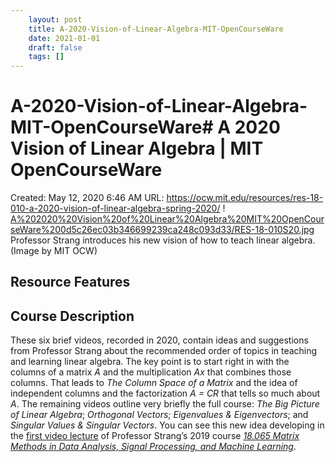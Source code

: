 ```yaml
---
 	layout: post
 	title: A-2020-Vision-of-Linear-Algebra-MIT-OpenCourseWare
 	date: 2021-01-01
 	draft: false
 	tags: []
---
```


# A-2020-Vision-of-Linear-Algebra-MIT-OpenCourseWare# A 2020 Vision of Linear Algebra | MIT OpenCourseWare
Created: May 12, 2020 6:46 AM
URL: https://ocw.mit.edu/resources/res-18-010-a-2020-vision-of-linear-algebra-spring-2020/
!
[A%202020%20Vision%20of%20Linear%20Algebra%20MIT%20OpenCourseWare%200d5c26ec03b346699239ca248c093d33/RES-18-010S20.jpg](A%202020%20Vision%20of%20Linear%20Algebra%20MIT%20OpenCourseWare%200d5c26ec03b346699239ca248c093d33/RES-18-010S20.jpg)
Professor Strang introduces his new vision of how to teach linear algebra.
(Image by MIT OCW)
## Resource Features
## Course Description
These six brief videos, recorded in 2020, contain ideas and suggestions from Professor Strang about the recommended order of topics in teaching and learning linear algebra.
The key point is to start right in with the columns of a matrix *A* and the multiplication *Ax* that combines those columns.
That leads to *The Column Space of a Matrix* and the idea of independent columns and the factorization *A = CR* that tells so much about *A*.
The remaining videos outline very briefly the full course: *The Big Picture of Linear Algebra*; *Orthogonal Vectors*; *Eigenvalues & Eigenvectors*; and *Singular Values & Singular Vectors*.
You can see this new idea developing in the [first video lecture](https://ocw.mit.edu/courses/mathematics/18-065-matrix-methods-in-data-analysis-signal-processing-and-machine-learning-spring-2018/video-lectures/lecture-1-the-column-space-of-a-contains-all-vectors-ax) of Professor Strang’s 2019 course *[18.065 Matrix Methods in Data Analysis, Signal Processing, and Machine Learning](https://ocw.mit.edu/courses/mathematics/18-065-matrix-methods-in-data-analysis-signal-processing-and-machine-learning-spring-2018)*.
